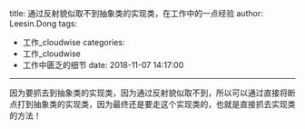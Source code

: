 title: 通过反射貌似取不到抽象类的实现类，在工作中的一点经验
author: Leesin.Dong
tags:
  - 工作_cloudwise
categories:
  - 工作_cloudwise
  - 工作中匮乏的细节
date: 2018-11-07 14:17:00
---
因为要抓去到抽象类的实现类，因为通过反射貌似取不到，所以可以通过直接将断点打到抽象类的实现类，因为最终还是要走这个实现类的，也就是直接抓去实现类的方法！